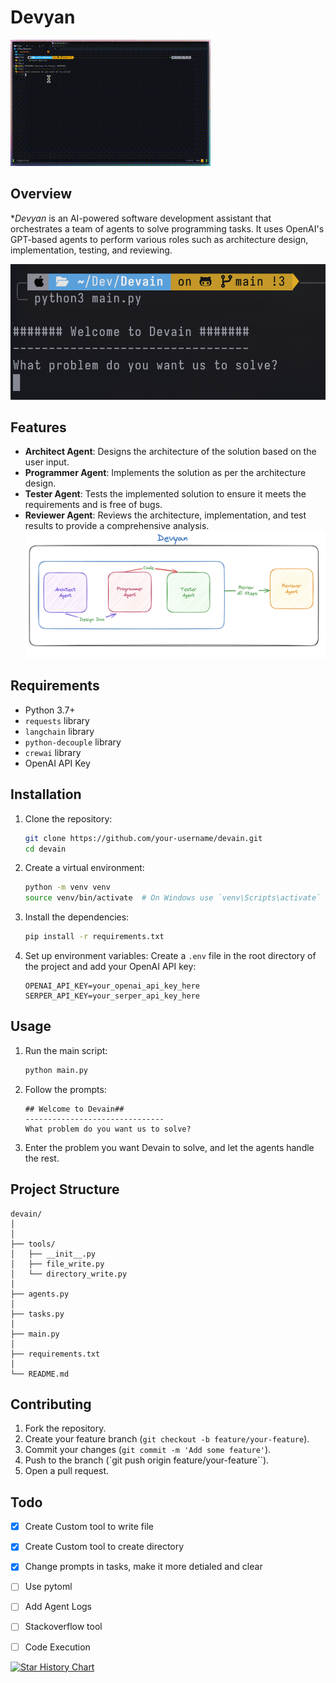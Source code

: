 
# Devyan
![Video Description](gif.gif)
## Overview

**Devyan* is an AI-powered software development assistant that orchestrates a team of agents to solve programming tasks. It uses OpenAI's GPT-based agents to perform various roles such as architecture design, implementation, testing, and reviewing.

![img](img.png)
## Features

- **Architect Agent**: Designs the architecture of the solution based on the user input.
- **Programmer Agent**: Implements the solution as per the architecture design.
- **Tester Agent**: Tests the implemented solution to ensure it meets the requirements and is free of bugs.
- **Reviewer Agent**: Reviews the architecture, implementation, and test results to provide a comprehensive analysis.
![img](architecture.png)


## Requirements

- Python 3.7+
- `requests` library
- `langchain` library
- `python-decouple` library
- `crewai` library
- OpenAI API Key

## Installation

1. Clone the repository:
    ```sh
    git clone https://github.com/your-username/devain.git
    cd devain
    ```

2. Create a virtual environment:
    ```sh
    python -m venv venv
    source venv/bin/activate  # On Windows use `venv\Scripts\activate`
    ```

3. Install the dependencies:
    ```sh
    pip install -r requirements.txt
    ```

4. Set up environment variables:
    Create a `.env` file in the root directory of the project and add your OpenAI API key:
    ```env
    OPENAI_API_KEY=your_openai_api_key_here
    SERPER_API_KEY=your_serper_api_key_here
    ```

## Usage

1. Run the main script:
    ```sh
    python main.py
    ```

2. Follow the prompts:
    ```text
    ## Welcome to Devain##
    -------------------------------
    What problem do you want us to solve?
    ```

3. Enter the problem you want Devain to solve, and let the agents handle the rest.

## Project Structure

```plaintext
devain/
│
│ 
├── tools/
│   ├── __init__.py
│   ├── file_write.py
│   └── directory_write.py
│
├── agents.py
│
├── tasks.py
│
├── main.py
│
├── requirements.txt
│
└── README.md
```

## Contributing

1. Fork the repository.
2. Create your feature branch (`git checkout -b feature/your-feature`).
3. Commit your changes (`git commit -m 'Add some feature'`).
4. Push to the branch (`git push origin feature/your-feature``).
5. Open a pull request.

## Todo
- [x] Create Custom tool to write file
- [x] Create Custom tool to create directory
- [x] Change prompts in tasks, make it more detialed and clear
- [ ] Use pytoml
- [ ] Add Agent Logs
- [ ] Stackoverflow tool
- [ ] Code Execution


[![Star History Chart](https://api.star-history.com/svg?repos=theyashwanthsai/Devyan&type=Date)](https://star-history.com/#theyashwanthsai/Devyan&Date)

